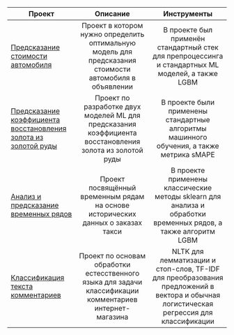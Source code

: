 | Проект        | Описание          | Инструменты  |
| ------------- |:-------------:|:-----:|
| <a href="https://github.com/achevozerov/portfolio/tree/master/auto-price-predict">Предсказание стоимости автомобиля</a>      | Проект в котором нужно определить оптимальную модель для предсказания стоимости автомобиля в объявлении | В проекте был применён стандартный стек для препроцессинга и стандартных ML моделей, а также LGBM |
| <a href="https://github.com/achevozerov/portfolio/tree/master/gold-recovery-project">Предсказание коэффициента восстановления золота из золотой руды</a>      | Проект по разработке двух моделей ML для предсказания коэффициента восстановления золота из золотой руды      |   В проекте были применены стандартные алгоритмы машинного обучения, а также метрика sMAPE |
| <a href="https://github.com/achevozerov/portfolio/tree/master/taxi-predict">Анализ и предсказание временных рядов</a>  | Проект посвящённый временным рядам на основе исторических данных о заказах такси | В проекте применены классические методы sklearn для анализа и обработки временных рядов, а также алгоритм LGBM |
| <a href="https://github.com/achevozerov/portfolio/tree/master/toxic-comments-classification">Классификация текста комментариев</a> | Проект по основам обработки естесственного языка для задачи классификации комментариев интернет-магазина | NLTK для лемматизации и стоп-слов, TF-IDF для преобразования предложений в вектора и обычная логистическая регрессия для классификации  |
